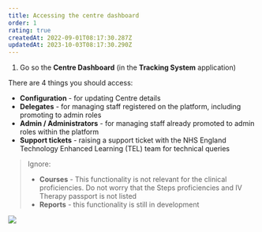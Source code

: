 ```yaml
---
title: Accessing the centre dashboard
order: 1
rating: true
createdAt: 2022-09-01T08:17:30.287Z
updatedAt: 2023-10-03T08:17:30.290Z
---
```

1. Go so the **Centre Dashboard** (in the **Tracking System** application)

There are 4 things you should access:

* **Configuration** - for updating Centre details
* **Delegates** - for managing staff registered on the platform, including promoting to admin roles
* **Admin / Administrators** - for managing staff already promoted to admin roles within the platform
* **Support tickets** - raising a support ticket with the NHS England Technology Enhanced Learning (TEL) team for technical queries

> Ignore:
>
> * **Courses** - This functionality is not relevant for the clinical proficiencies. Do not worry that the Steps proficiencies  and IV Therapy passport  is not listed 
> * **Reports** - this functionality is still in development

![](/img/ccm-ca_centredashboard.png)